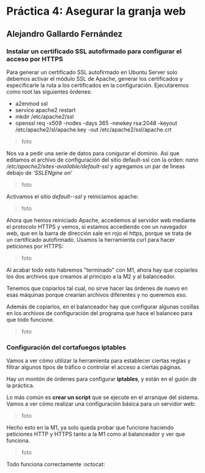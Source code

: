 # Práctica 4: Asegurar la granja web
## Alejandro Gallardo Fernández

### Instalar un certificado SSL autofirmado para configurar el acceso por HTTPS
Para generar un certificado SSL autofirmado en Ubuntu Server solo debemos 
activar el módulo SSL de Apache, generar los certificados y especificarle 
la ruta a los certificados en la configuración. Ejecutaremos como root las 
siguientes órdenes:
* a2enmod ssl
* service apache2 restart
* mkdir /etc/apache2/ssl
* openssl req -x509 -nodes -days 365 -newkey rsa:2048 -keyout 
/etc/apache2/sl/apache.key -out /etc/apache2/ssl/apache.crt

> foto

Nos va a pedir una serie de datos para conigurar el dominio.
Así que editamos el archivo de configuración del sitio default-ssl con la 
orden: *nano /etc/apache2/sites-available/default-ssl* y agregamos un par 
de lineas debajo de *'SSLENgine on'*

> foto

Activamos el sitio *default--ssl* y reiniciamos apache:

>foto

Ahora que hemos reiniciado Apache, accedemos al servidor web mediante el 
protocolo HTTPS y vemos, si estamos accediendo con un navegador web, que en 
la barra de dirección sale en rojo el https, porque se trata de un 
certificado autofirmado.
Usamos la herramienta curl para hacer peticiones por HTTPS:

> foto

Al acabar todo esto habremos "terminado" con M1, ahora hay que copiarles 
los dos archivos que creamos al principio a la M2 y al balanceador.

Tenemos que copiarlos tal cual, no sirve hacer las órdenes de nuevo en esas 
máquinas porque crearían archivos diferentes y no queremos eso.

Además de copiarlos, en el balanceador hay que configurar algunas cosillas 
en los archivos de configuración del programa que hace el balanceo para que 
todo funcione.

>foto

### Configuración del cortafuegos iptables
Vamos a ver cómo utilizar la herramienta para establecer ciertas reglas y 
filtrar algunos tipos de tráfico o controlar el acceso a ciertas páginas.

Hay un montón de órdenes para configurar **iptables**, y están en el guión 
de la práctica.

Lo más común es **crear un script** que se ejecute en el arranque del 
sistema. Vamos a ver cómo realizar una configuración básica para un 
servidor web:

> foto

Hecho esto en la M1, ya solo queda probar que funcione haciendo peticiones 
HTTP y HTTPS tanto a la M1 como al balanceador y ver que funciona.

> foto

Todo funciona correctamente :octocat:
